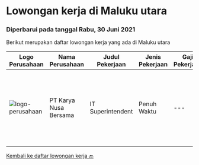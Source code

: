 
  # Lowongan kerja di Maluku utara

  ### Diperbarui pada tanggal Rabu, 30 Juni 2021

  Berikut merupakan daftar lowongan kerja yang ada di Maluku utara

  |Logo Perusahaan | Nama Perusahaan | Judul Pekerjaan | Jenis Pekerjaan | Gaji Pekerjaan | Lokasi | Deskripsi | Tanggal diunggah | Pranala |
  | -------------- | --------------- | --------------- | --------- | --------- | -------------- | ------- | ----------- | ----------- |
  |![logo-perusahaan](https://us.123rf.com/450wm/pavelstasevich/pavelstasevich1811/pavelstasevich181101027/112815900-stock-vector-no-image-available-icon-flat-vector.jpg?ver=6)|PT Karya Nusa Bersama|IT Superintendent|Penuh Waktu|---|Maluku Utara|Responsibilities &amp; Duties:IT Networking &amp; Infrastructure Provide first level support &amp; solutions to business units on desktop setup,...|Sabtu, 19 Juni 2021|https://www.jobstreet.co.id/id/job/it-superintendent-3553457?token=0~9860de05-e11f-4865-9273-2befaceda25b&sectionRank=1&jobId=jobstreet-id-job-3553457|


  [Kembali ke daftar lowongan kerja 🔙](../README.md#daftar-lowongan-kerja)
  